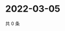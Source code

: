 # 2022-03-05

共 0 条

<!-- BEGIN WEIBO -->
<!-- 最后更新时间 Sat Mar 05 2022 10:05:34 GMT+0800 (China Standard Time) -->

<!-- END WEIBO -->
